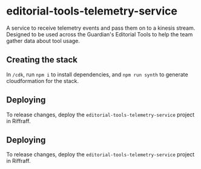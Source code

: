 # editorial-tools-telemetry-service

A service to receive telemetry events and pass them on to a kinesis stream. Designed to be used across the Guardian's Editorial Tools to help the team gather data about tool usage.

## Creating the stack

In `/cdk`, run `npm i` to install dependencies, and `npm run synth` to generate cloudformation for the stack.

## Deploying

To release changes, deploy the `editorial-tools-telemetry-service` project in Riffraff.

## Deploying

To release changes, deploy the `editorial-tools-telemetry-service` project in Riffraff.



